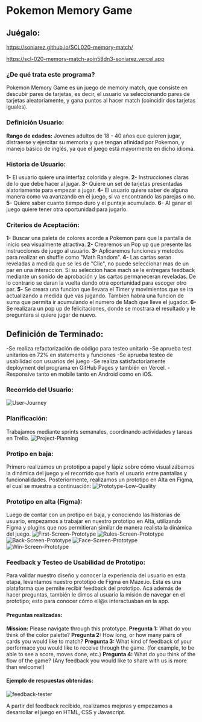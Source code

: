 # Pokemon Memory Game 

## Juégalo:
https://soniarez.github.io/SCL020-memory-match/ 

https://scl-020-memory-match-aoin58dn3-soniarez.vercel.app

### ¿De qué trata este programa?
Pokemon Memory Game es un juego de memory match, que consiste en descubir pares de tarjetas, es decir, el usuario va seleccionando pares de tarjetas aleatoriamente, y gana puntos al hacer match (coincidir dos tarjetas iguales).

### Definición Usuario:
<b>Rango de edades:</b> Jovenes adultos de 18 - 40 años que quieren jugar, distraerse y ejercitar su memoria y que tengan afinidad por Pokemon, y manejo básico de inglés, ya que el juego está mayormente en dicho idioma. 

### Historia de Usuario:
<b>1-</b> El usuario quiere una interfaz colorida y alegre.
<b>2-</b> Instrucciones claras de lo que debe hacer al jugar.
<b>3-</b> Quiere un set de tarjetas presentadas alatoriamente para empezar a jugar.
<b>4-</b> El usuario quiere saber de alguna manera como va avanzando en el juego, si va encontrando las parejas o no.
<b>5-</b> Quiere saber cuanto tiempo duro y el puntaje acumulado.
<b>6-</b> Al ganar el juego quiere tener otra oportunidad para jugarlo.

### Criterios de Aceptación:
<b>1-</b> Buscar una paleta de colores acorde a Pokemon para que la pantalla de inicio sea visualmente atractiva.
<b>2-</b> Crearemos un Pop up que presente las instrucciones de juego al usuario.
<b>3-</b> Aplicaremos funciones y metodos para realizar en shuffle como "Math Random".
<b>4-</b> Las cartas seran reveladas a medida que se les de "Clic", no puede seleccionar mas de un par en una interaccion. Si su seleccion hace mach se le entregara feedback mediante un sonido de aprobación y las cartas permaneceran reveladas. De lo contrario se daran la vuelta dando otra oportunidad para escoger otro par.
<b>5-</b> Se creara una funcion que llevara el Timer y movimientos que se ira actualizando a medida que vas jugando. Tambien habra una funcion de suma que permita ir acumulando el numero de Mach que lleve el jugador.
<b>6-</b> Se realizara un pop up de felicitaciones, donde se mostrara el resultado y le preguntara si quiere jugar de nuevo.

## Definición de Terminado:
-Se realiza refactorización de código para testeo unitario 
-Se aprueba test unitarios en 72% en statements y funciones
-Se aprueba testeo de usabilidad con usuarios del juego
-Se realiza satisfactoriamente deployment del programa en GitHub Pages y también en Vercel.
-Responsive tanto en mobile tanto en Android como en iOS.

### Recorrido del Usuario:
![User-Journey](src/img/user-journey.png)

### Planificación:
Trabajamos mediante sprints semanales, coordinando actividades y tareas en Trello. 
![Project-Planning](src/img/planning-trello.png)

### Protipo en baja:
Primero realizamos un prototipo a papel y lápiz sobre cómo visualizábamos la dinámica del juego y el recorrido que haría el usuario entre pantallas y funcionalidades. Posteriormente, realizamos un prototipo en Alta en Figma, el cual se muestra a continuación:
![Prototype-Low-Quality](src/img/prototipo-baja.jpeg)


### Prototipo en alta (Figma):
Luego de contar con un protipo en baja, y conociendo las historias de usuario, empezamos a trabajar en nuestro prototipo en Alta, utilizando Figma y plugins que nos permitieran similar de manera realista la dinámica del juego. 
![First-Screen-Prototype](src/img/prototipo-alta-1.png)
![Rules-Screen-Prototype](src/img/prototipo-alta-2.png)
![Back-Screen-Prototype](src/img/prototipo-alta-3.png)
![Face-Screen-Prototype](src/img/prototipo-alta-4.png)
![Win-Screen-Prototype](src/img/prototipo-alta-5.png)

### Feedback y Testeo de Usabilidad de Prototipo:
Para validar nuestro diseño y conocer la experiencia del usuario en esta etapa, levantamos nuestro prototipo de Figma en Maze.io. Esta es una plataforma que permite recibir feedback del prototipo. Acá además de hacer preguntas, también le dimos al usuario la misión de navegar en el prototipo; esto para conocer cómo ell@s interactuaban en la app.

#### Preguntas realizadas:
<b>Mission:</b> Please navigate through this prototype.
<b>Pregunta 1:</b> What do you think of the color palette?
<b>Pregunta 2:</b> How long, or how many pairs of cards you would like to match?
<b>Pregunta 3:</b> What kind of feedback of your performace you would like to receive through the game. (for example, to be able to see a score, moves done, etc.)
<b>Pregunta 4:</b> What do you think of the flow of the game? (Any feedback you would like to share with us is more than welcome!)

#### Ejemplo de respuestas obtenidas:
![feedback-tester](src/img/maze-results.png)

A partir del feedback recibido, realizamos mejoras y empezamos a desarrollar el juego en HTML, CSS y Javascript. 